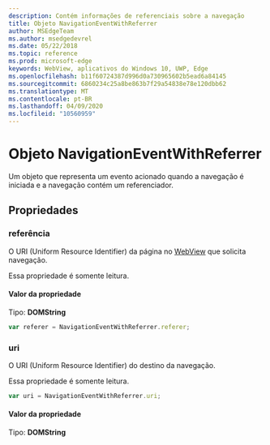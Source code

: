 ```yaml
---
description: Contém informações de referenciais sobre a navegação
title: Objeto NavigationEventWithReferrer
author: MSEdgeTeam
ms.author: msedgedevrel
ms.date: 05/22/2018
ms.topic: reference
ms.prod: microsoft-edge
keywords: WebView, aplicativos do Windows 10, UWP, Edge
ms.openlocfilehash: b11f60724387d996d0a730965602b5ead6a84145
ms.sourcegitcommit: 6860234c25a8be863b7f29a54838e78e120dbb62
ms.translationtype: MT
ms.contentlocale: pt-BR
ms.lasthandoff: 04/09/2020
ms.locfileid: "10560959"
---
```

# Objeto NavigationEventWithReferrer

Um objeto que representa um evento acionado quando a navegação é iniciada e a navegação contém um referenciador.

## Propriedades

### referência

O URI (Uniform Resource Identifier) da página no [WebView](../webview.md) que solicita navegação.

Essa propriedade é somente leitura.

#### Valor da propriedade
Tipo: **DOMString**


```js
var referer = NavigationEventWithReferrer.referer;
```

### uri

O URI (Uniform Resource Identifier) do destino da navegação.

Essa propriedade é somente leitura.

```js
var uri = NavigationEventWithReferrer.uri;
```

#### Valor da propriedade
Tipo: **DOMString**
